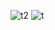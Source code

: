 ![t2](https://github.com/Mertdundarr/Movies-App/assets/133242707/a7e090ce-3dae-4bf4-a054-51a0300e1e63)
![t](https://github.com/Mertdundarr/Movies-App/assets/133242707/2a211198-764e-4ea9-9b6e-afd418499c24)
